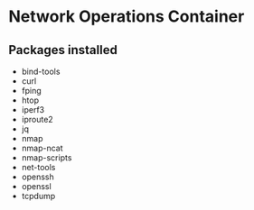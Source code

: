 # Network Operations Container

## Packages installed

- bind-tools
- curl
- fping
- htop
- iperf3
- iproute2
- jq
- nmap
- nmap-ncat
- nmap-scripts
- net-tools
- openssh
- openssl
- tcpdump
